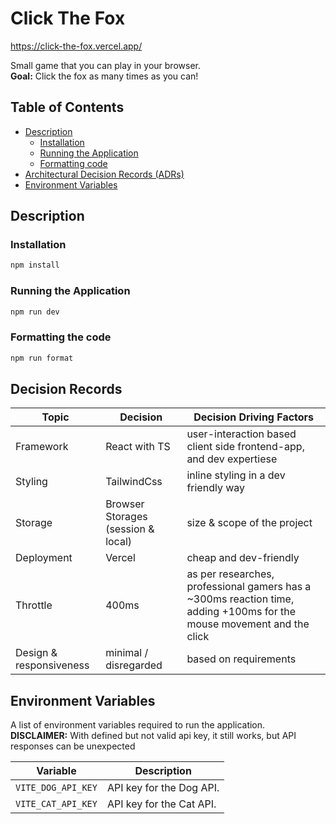# Click The Fox

https://click-the-fox.vercel.app/

Small game that you can play in your browser. <br/>
**Goal:** Click the fox as many times as you can!

## Table of Contents

- [Description](#description)
    - [Installation](#installation)
    - [Running the Application](#running-the-application)
    - [Formatting code](#formatting-the-code)
- [Architectural Decision Records (ADRs)](#architectural-decision-records-adrs)
- [Environment Variables](#environment-variables)

## Description

### Installation

```bash
npm install
```

### Running the Application

```bash
npm run dev
```

### Formatting the code

```bash
npm run format
```

## Decision Records

| Topic                   | Decision                           | Decision Driving Factors                                                                                              |
| ----------------------- | ---------------------------------- | --------------------------------------------------------------------------------------------------------------------- |
| Framework               | React with TS                      | user-interaction based client side frontend-app, and dev expertiese                                                   |
| Styling                 | TailwindCss                        | inline styling in a dev friendly way                                                                                  |
| Storage                 | Browser Storages (session & local) | size & scope of the project                                                                                           |
| Deployment              | Vercel                             | cheap and dev-friendly                                                                                                |
| Throttle                | 400ms                              | as per researches, professional gamers has a ~300ms reaction time, adding +100ms for the mouse movement and the click |
| Design & responsiveness | minimal / disregarded              | based on requirements                                                                                                 |

## Environment Variables

A list of environment variables required to run the application. <br/>
**DISCLAIMER:** With defined but not valid api key, it still works, but API responses can be unexpected

| Variable           | Description              |
| ------------------ | ------------------------ |
| `VITE_DOG_API_KEY` | API key for the Dog API. |
| `VITE_CAT_API_KEY` | API key for the Cat API. |
